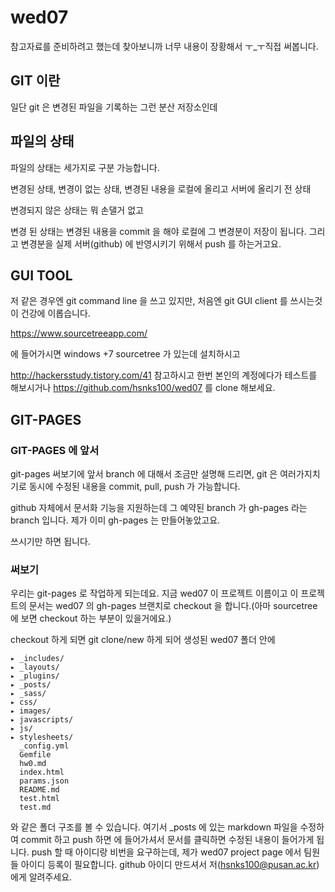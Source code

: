 # wed07


참고자료를 준비하려고 했는데 찾아보니까 너무 내용이 장황해서 ㅜ_ㅜ직접 써봅니다.


## GIT 이란

일단 git 은 변경된 파일을 기록하는 그런 분산 저장소인데 

## 파일의 상태 
파일의 상태는 세가지로 구분 가능합니다.

변경된 상태, 변경이 없는 상태, 변경된 내용을 로컬에 올리고 서버에 올리기 전 상태

변경되지 않은 상태는 뭐 손댈거 없고 

변경 된 상태는 변경된 내용을 commit 을 해야 로컬에 그 변경분이 저장이 됩니다. 그리고 변경분을 실제 서버(github) 에 반영시키기 위해서 push 를 하는거고요.

## GUI TOOL

저 같은 경우엔 git command line 을 쓰고 있지만, 처음엔 git GUI client 를 쓰시는것이 건강에 이롭습니다. 

https://www.sourcetreeapp.com/

에 들어가시면 windows +7 sourcetree 가 있는데 설치하시고 

http://hackersstudy.tistory.com/41 참고하시고 한번 본인의 계정에다가 테스트를 해보시거나 https://github.com/hsnks100/wed07 를 clone 해보세요. 

## GIT-PAGES

### GIT-PAGES 에 앞서

git-pages 써보기에 앞서 branch 에 대해서 조금만 설명해 드리면, git 은 여러가지치기로 동시에 수정된 내용을 commit, pull, push 가 가능합니다.

github 자체에서 문서화 기능을 지원하는데 그 예약된 branch 가 gh-pages 라는 branch 입니다. 제가 이미 gh-pages 는 만들어놓았고요.

쓰시기만 하면 됩니다.

### 써보기 

우리는 git-pages 로 작업하게 되는데요. 지금 wed07 이 프로젝트 이름이고 이 프로젝트의 문서는 wed07 의 gh-pages 브랜치로 checkout 을 합니다.(아마 sourcetree 에 보면 checkout 하는 부분이 있을거에요.)

checkout 하게 되면 git clone/new 하게 되어 생성된 wed07 폴더 안에 


```
▸ _includes/
▸ _layouts/
▸ _plugins/
▸ _posts/
▸ _sass/
▸ css/
▸ images/
▸ javascripts/
▸ js/
▸ stylesheets/
  _config.yml
  Gemfile
  hw0.md
  index.html
  params.json
  README.md
  test.html
  test.md
```

와 같은 폴더 구조를 볼 수 있습니다. 여기서 _posts 에 있는 markdown 파일을 수정하여 commit 하고 push 하면 
[](http://hsnks100.github.com/wed07) 에 들어가셔서 문서를 클릭하면 수정된 내용이 들어가게 됩니다. push 할 때 아이디랑 비번을 요구하는데, 제가 wed07 project page 에서 팀원들 아이디 등록이 
필요합니다. github 아이디 만드셔서 저(hsnks100@pusan.ac.kr) 에게 알려주세요. 

